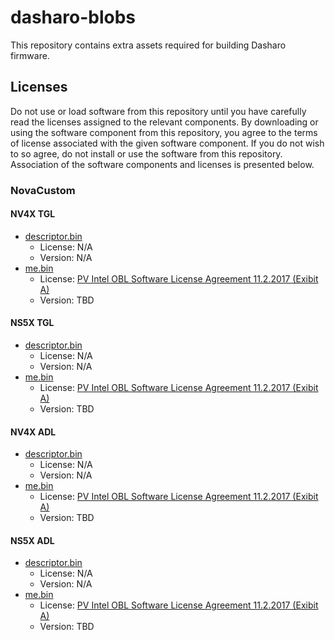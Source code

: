 # dasharo-blobs

This repository contains extra assets required for building Dasharo firmware.

## Licenses

Do not use or load software from this repository until you have carefully read
the licenses assigned to the relevant components. By downloading or using the
software component from this repository, you agree to the terms of license
associated with the given software component. If you do not wish to so agree, do
not install or use the software from this repository. Association of the
software components and licenses is presented below.

### NovaCustom

#### NV4X TGL

* [descriptor.bin](https://github.com/Dasharo/novacustom-blobs/blob/main/clevo/tgl-u/nv4xmz/descriptor.bin)
  - License: N/A
  - Version: N/A
* [me.bin](https://github.com/Dasharo/novacustom-blobs/blob/main/clevo/tgl-u/nv4xmz/me.bin)
  - License: [PV Intel OBL Software License Agreement 11.2.2017 (Exibit A)](<LICENSES/PV Intel OBL Software License Agreement_11.2.2017_1.pdf>)
  - Version: TBD

#### NS5X TGL

* [descriptor.bin](https://github.com/Dasharo/novacustom-blobs/blob/main/clevo/tgl-u/ns5xmu/descriptor.bin)
  - License: N/A
  - Version: N/A
* [me.bin](https://github.com/Dasharo/novacustom-blobs/blob/main/clevo/tgl-u/ns5xmu/me.bin)
  - License: [PV Intel OBL Software License Agreement 11.2.2017 (Exibit A)](<LICENSES/PV Intel OBL Software License Agreement_11.2.2017_1.pdf>)
  - Version: TBD

#### NV4X ADL

* [descriptor.bin](https://github.com/Dasharo/novacustom-blobs/blob/main/clevo/adl-p/nv4xpz/descriptor.bin)
  - License: N/A
  - Version: N/A
* [me.bin](https://github.com/Dasharo/novacustom-blobs/blob/main/clevo/adl-p/nv4xpz/me.bin)
  - License: [PV Intel OBL Software License Agreement 11.2.2017 (Exibit A)](<LICENSES/PV Intel OBL Software License Agreement_11.2.2017_1.pdf>)
  - Version: TBD

#### NS5X ADL

* [descriptor.bin](https://github.com/Dasharo/novacustom-blobs/blob/main/clevo/adl-p/ns5xpu/descriptor.bin)
  - License: N/A
  - Version: N/A
* [me.bin](https://github.com/Dasharo/novacustom-blobs/blob/main/clevo/adl-p/ns5xpu/me.bin)
  - License: [PV Intel OBL Software License Agreement 11.2.2017 (Exibit A)](<LICENSES/PV Intel OBL Software License Agreement_11.2.2017_1.pdf>)
  - Version: TBD
